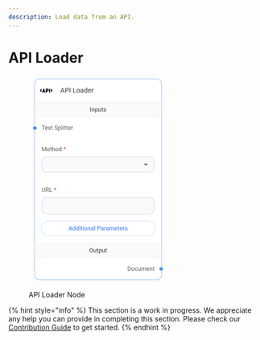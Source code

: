 ```yaml
---
description: Load data from an API.
---
```


# API Loader

<figure><img src="../../../.gitbook/assets/image (9) (1) (1) (1).png" alt="" width="273"><figcaption><p>API Loader Node</p></figcaption></figure>

{% hint style="info" %}
This section is a work in progress. We appreciate any help you can provide in completing this section. Please check our [Contribution Guide](https://toi500.gitbook.io/flowise-docs/contributing) to get started.
{% endhint %}
